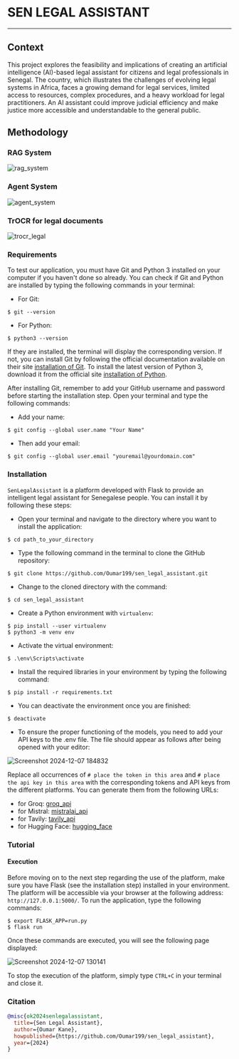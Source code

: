 # SEN LEGAL ASSISTANT 
-------------------------

## Context

<p align = "justify">

This project explores the feasibility and implications of creating an artificial intelligence (AI)-based legal assistant for citizens and legal professionals in Senegal. The country, which illustrates the challenges of evolving legal systems in Africa, faces a growing demand for legal services, limited access to resources, complex procedures, and a heavy workload for legal practitioners. An AI assistant could improve judicial efficiency and make justice more accessible and understandable to the general public.
 </p>

## Methodology

### RAG System

![rag_system](https://github.com/user-attachments/assets/d7519554-c2dc-42c5-82ff-fd91b1e3d739)

### Agent System

![agent_system](https://github.com/user-attachments/assets/e6ffeb8e-9acb-4cae-a456-6303792a6750)

### TrOCR for legal documents

![trocr_legal](https://github.com/user-attachments/assets/7760ef0d-afbc-4373-839a-bf310036480b)

<!-- <p style="text-align: justify"> -->
<!-- In this project, we use Deep Neural Networks to identify which image is fake or real. The training will be done on a dataset that we got from Kaggle (check it here <a href="https://www.kaggle.com/datasets/ciplab/real-and-fake-face-detection?resource=download)">kaggle_real_fake_faces</a>) created by $\color{darkorange}Seonghyeon \space Nam,\space Seoung \space Wug \space Oh,\space et\space al.$ They used expert knowledge to photoshop authentic images. The fake images range between easy, medium, or hard to recognize. The modifications are made on the eyes, nose, and mouth (which permit human beings to recognize others) or the whole face. -->
<!-- </p> -->

<!-- ![fake_photoshop](https://github.com/minostauros/Real-and-Fake-Face-Detection/raw/master/filename_description.jpg) -->

<!-- The image above is described as a fake image file. The name of the file can be decomposed into three different parts separated by underscores:

- The first part indicates the quality of the Photoshop or the difficulty of recognizing that it is fake;
- The second part indicates the identification number of the image;
- The third and final part indicates the modified segment of the face in binary digits with the following signature -> $\color{orange}[left\\_eye\\_bit,\space right\\_eye\\_bit,\space nose\\_bit,\space mouth\\_bit]$. The segment is modified if it is the positive bit (1). Otherwise, the segment is not modified.  -->

### Requirements

To test our application, you must have Git and Python 3 installed on your computer if you haven't done so already. You can check if Git and Python are installed by typing the following commands in your terminal:

- For Git:
```console
$ git --version
```
- For Python:
```console
$ python3 --version
```

If they are installed, the terminal will display the corresponding version. If not, you can install Git by following the official documentation available on their site [installation of Git](https://git-scm.com/book/fr/v2/D%C3%A9marrage-rapide-Installation-de-Git). To install the latest version of Python 3, download it from the official site [installation of Python](https://www.python.org/downloads/).

After installing Git, remember to add your GitHub username and password before starting the installation step. Open your terminal and type the following commands:

- Add your name:
```
$ git config --global user.name "Your Name"
```
- Then add your email:
```
$ git config --global user.email "youremail@yourdomain.com"
```

### Installation

`SenLegalAssistant` is a platform developed with Flask to provide an intelligent legal assistant for Senegalese people. You can install it by following these steps:

- Open your terminal and navigate to the directory where you want to install the application:
```console
$ cd path_to_your_directory
```
- Type the following command in the terminal to clone the GitHub repository:
```console
$ git clone https://github.com/Oumar199/sen_legal_assistant.git
```
- Change to the cloned directory with the command:
```console
$ cd sen_legal_assistant
```
- Create a Python environment with `virtualenv`:
```console
$ pip install --user virtualenv
$ python3 -m venv env
```
- Activate the virtual environment:
```console
$ .\env\Scripts\activate
```
- Install the required libraries in your environment by typing the following command:
```console
$ pip install -r requirements.txt
```
- You can deactivate the environment once you are finished:
```console
$ deactivate
```
- To ensure the proper functioning of the models, you need to add your API keys to the .env file. The file should appear as follows after being opened with your editor:

![Screenshot 2024-12-07 184832](https://github.com/user-attachments/assets/5b9dccd8-83e9-4431-b0cb-a523f471d844)

Replace all occurrences of `# place the token in this area` and `# place the api key in this area` with the corresponding tokens and API keys from the different platforms. You can generate them from the following URLs:
- for Groq: [groq_api](https://console.groq.com/keys)
- for Mistral: [mistralai_api](https://console.mistral.ai/api-keys/)
- for Tavily: [tavily_api](https://tavily.com/)
- for Hugging Face: [hugging_face](https://huggingface.co/settings/tokens)

### Tutorial

#### Execution

Before moving on to the next step regarding the use of the platform, make sure you have Flask (see the installation step) installed in your environment. The platform will be accessible via your browser at the following address: `http://127.0.0.1:5000/`. To run the application, type the following commands:

```console
$ export FLASK_APP=run.py
$ flask run
```

Once these commands are executed, you will see the following page displayed:

![Screenshot 2024-12-07 130141](https://github.com/user-attachments/assets/77cc1762-5798-4e67-aac4-ccc26805e28c)

To stop the execution of the platform, simply type `CTRL+C` in your terminal and close it.

<!-- ### Tutorial

A tutorial explaining how each package part was create is available in `readthedocs` and `github`. Click on the following link to access it $\longrightarrow$ [Tutorial](https://oumar199.github.io/fake_real_face_detection_docs/). -->

<!-- ### Example of usage

After installing the package, you can test it by creating a Python file named $\color{orange}optimization.py$ and add the following code inside the file to optimize the parameters of your objective function:
```python
# import the Bayesian optimization class
from fake_face_detection.optimization.bayesian_optimization import SimpleBayesianOptimization
import pandas as pd

"""
Create here your objective function and define your search spaces according to the Tutorial
"""

# Initialize the Bayesian optimization object
bo_search = SimpleBayesianOptimization(objective, search_spaces) # if you want to minimize the objective function set maximize = False

# Search for the best hyperparameters
bo_search.optimize(n_trials = 50, n_tests = 100)

# Print the results
results = bo_search.get_results()

pd.options.display.max_rows = 50
print(results.head(50))

```

To execute the file, write the following command in the console of your terminal:
```console
python<version> optimization.py
``` -->

### Citation
```bibtex
@misc{ok2024senlegalassistant,
  title={Sen Legal Assistant},
  author={Oumar Kane},
  howpublished={https://github.com/Oumar199/sen_legal_assistant},
  year={2024}
}
```
